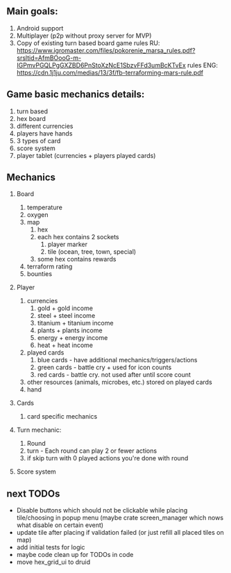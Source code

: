 ## Main goals:
1. Android support
2. Multiplayer (p2p without proxy server for MVP)
3. Copy of existing turn based board game
    rules RU: https://www.igromaster.com/files/pokorenie_marsa_rules.pdf?srsltid=AfmBOooG-m-IGPmvPGQLPgGXZBD6PnStoXzNcE1SbzvFFd3umBcKTvEx
    rules ENG: https://cdn.1j1ju.com/medias/13/3f/fb-terraforming-mars-rule.pdf



## Game basic mechanics details: 
1. turn based
2. hex board
3. different currencies
4. players have hands
5. 3 types of card
6. score system
7. player tablet (currencies + players played cards) 


## Mechanics
1. Board
    1. temperature
    2. oxygen
    3. map
        1. hex
        2. each hex contains 2 sockets
            1. player marker
            2. tile (ocean, tree, town, special)
        3. some hex contains rewards
    4. terraform rating
    5. bounties

2. Player
    1. currencies
        1. gold + gold income
        2. steel + steel income
        3. titanium + titanium income
        4. plants + plants income
        5. energy + energy income
        6. heat + heat income
    2. played cards
        1. blue cards - have additional mechanics/triggers/actions
        2. green cards - battle cry + used for icon counts
        3. red cards - battle cry. not used after until score count
    3. other resources (animals, microbes, etc.) stored on played cards
    4. hand

3. Cards
    1. card specific mechanics

4. Turn mechanic:
    1. Round 
    2. turn - Each round can play 2 or fewer actions
    3. if skip turn with 0 played actions you're done with round
5. Score system

## next TODOs
- Disable buttons which should not be clickable while placing tile/choosing in popup menu (maybe crate screen_manager which nows what disable on certain event)
- update tile after placing if validation failed (or just refill all placed tiles on map)
- add initial tests for logic
- maybe code clean up for TODOs in code
- move hex_grid_ui to druid